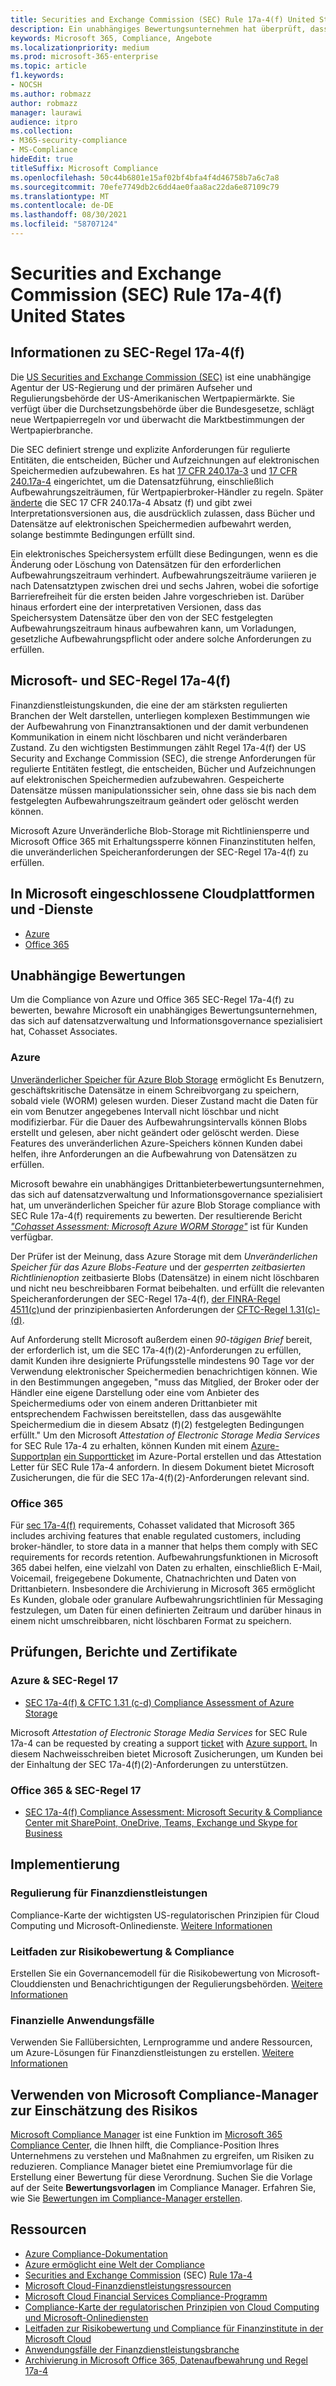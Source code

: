```yaml
---
title: Securities and Exchange Commission (SEC) Rule 17a-4(f) United States
description: Ein unabhängiges Bewertungsunternehmen hat überprüft, dass Azure und Office 365 Finanzunternehmen dabei helfen können, DIE SEC-Regel 17a-4(f) für die Aufbewahrung von Datensätzen und unveränderliche Speicheranforderungen zu erfüllen.
keywords: Microsoft 365, Compliance, Angebote
ms.localizationpriority: medium
ms.prod: microsoft-365-enterprise
ms.topic: article
f1.keywords:
- NOCSH
ms.author: robmazz
author: robmazz
manager: laurawi
audience: itpro
ms.collection:
- M365-security-compliance
- MS-Compliance
hideEdit: true
titleSuffix: Microsoft Compliance
ms.openlocfilehash: 50c44b6801e15af02bf4bfa4f4d46758b7a6c7a8
ms.sourcegitcommit: 70efe7749db2c6dd4ae0faa8ac22da6e87109c79
ms.translationtype: MT
ms.contentlocale: de-DE
ms.lasthandoff: 08/30/2021
ms.locfileid: "58707124"
---
```

# <a name="securities-and-exchange-commission-sec-rule-17a-4f-united-states"></a>Securities and Exchange Commission (SEC) Rule 17a-4(f) United States

## <a name="about-sec-rule-17a-4f"></a>Informationen zu SEC-Regel 17a-4(f)

Die [US Securities and Exchange Commission (SEC)](https://www.sec.gov/) ist eine unabhängige Agentur der US-Regierung und der primären Aufseher und Regulierungsbehörde der US-Amerikanischen Wertpapiermärkte. Sie verfügt über die Durchsetzungsbehörde über die Bundesgesetze, schlägt neue Wertpapierregeln vor und überwacht die Marktbestimmungen der Wertpapierbranche.

Die SEC definiert strenge und explizite Anforderungen für regulierte Entitäten, die entscheiden, Bücher und Aufzeichnungen auf elektronischen Speichermedien aufzubewahren. Es hat [17 CFR 240.17a-3](https://www.govinfo.gov/app/details/CFR-2012-title17-vol3/CFR-2012-title17-vol3-sec240-17a-3) und [17 CFR 240.17a-4](https://www.ecfr.gov/cgi-bin/text-idx?mc=true&node=pt17.4.240&rgn=div5#se17.4.240_117a_64) eingerichtet, um die Datensatzführung, einschließlich Aufbewahrungszeiträumen, für Wertpapierbroker-Händler zu regeln. Später [änderte](https://www.sec.gov/rules/interp/34-47806.htm) die SEC 17 CFR 240.17a-4 Absatz (f) und gibt zwei Interpretationsversionen aus, die ausdrücklich zulassen, dass Bücher und Datensätze auf elektronischen Speichermedien aufbewahrt werden, solange bestimmte Bedingungen erfüllt sind.

Ein elektronisches Speichersystem erfüllt diese Bedingungen, wenn es die Änderung oder Löschung von Datensätzen für den erforderlichen Aufbewahrungszeitraum verhindert. Aufbewahrungszeiträume variieren je nach Datensatztypen zwischen drei und sechs Jahren, wobei die sofortige Barrierefreiheit für die ersten beiden Jahre vorgeschrieben ist. Darüber hinaus erfordert eine der interpretativen Versionen, dass das Speichersystem Datensätze über den von der SEC festgelegten Aufbewahrungszeitraum hinaus aufbewahren kann, um Vorladungen, gesetzliche Aufbewahrungspflicht oder andere solche Anforderungen zu erfüllen.

## <a name="microsoft-and-sec-rule-17a-4f"></a>Microsoft- und SEC-Regel 17a-4(f)

Finanzdienstleistungskunden, die eine der am stärksten regulierten Branchen der Welt darstellen, unterliegen komplexen Bestimmungen wie der Aufbewahrung von Finanztransaktionen und der damit verbundenen Kommunikation in einem nicht löschbaren und nicht veränderbaren Zustand. Zu den wichtigsten Bestimmungen zählt Regel 17a-4(f) der US Security and Exchange Commission (SEC), die strenge Anforderungen für regulierte Entitäten festlegt, die entscheiden, Bücher und Aufzeichnungen auf elektronischen Speichermedien aufzubewahren. Gespeicherte Datensätze müssen manipulationssicher sein, ohne dass sie bis nach dem festgelegten Aufbewahrungszeitraum geändert oder gelöscht werden können.

Microsoft Azure Unveränderliche Blob-Storage mit Richtliniensperre und Microsoft Office 365 mit Erhaltungssperre können Finanzinstituten helfen, die unveränderlichen Speicheranforderungen der SEC-Regel 17a-4(f) zu erfüllen.

## <a name="microsoft-in-scope-cloud-platforms--services"></a>In Microsoft eingeschlossene Cloudplattformen und -Dienste

- [Azure](https://gallery.technet.microsoft.com/Overview-of-Azure-c1be3942)
- [Office 365](https://aka.ms/Office365ComplianceOfferings)

## <a name="independent-assessments"></a>Unabhängige Bewertungen

Um die Compliance von Azure und Office 365 SEC-Regel 17a-4(f) zu bewerten, bewahre Microsoft ein unabhängiges Bewertungsunternehmen, das sich auf datensatzverwaltung und Informationsgovernance spezialisiert hat, Cohasset Associates.

### <a name="azure"></a>Azure

[Unveränderlicher Speicher für Azure Blob Storage](/azure/storage/blobs/storage-blob-immutable-storage) ermöglicht Es Benutzern, geschäftskritische Datensätze in einem Schreibvorgang zu speichern, sobald viele (WORM) gelesen wurden. Dieser Zustand macht die Daten für ein vom Benutzer angegebenes Intervall nicht löschbar und nicht modifizierbar. Für die Dauer des Aufbewahrungsintervalls können Blobs erstellt und gelesen, aber nicht geändert oder gelöscht werden. Diese Features des unveränderlichen Azure-Speichers können Kunden dabei helfen, ihre Anforderungen an die Aufbewahrung von Datensätzen zu erfüllen.

Microsoft bewahre ein unabhängiges Drittanbieterbewertungsunternehmen, das sich auf datensatzverwaltung und Informationsgovernance spezialisiert hat, um unveränderlichen Speicher für azure Blob Storage compliance with SEC Rule 17a-4(f) requirements zu bewerten. Der resultierende Bericht *["Cohasset Assessment: Microsoft Azure WORM Storage"](https://azure.microsoft.com/resources/azure-immutable-storage-assessment-for-sec-17a-4f-by-cohasset/)* ist für Kunden verfügbar.

Der Prüfer ist der Meinung, dass Azure Storage mit dem *Unveränderlichen Speicher für das Azure Blobs-Feature* und der *gesperrten zeitbasierten Richtlinienoption* zeitbasierte Blobs (Datensätze) in einem nicht löschbaren und nicht neu beschreibbaren Format beibehalten. und erfüllt die relevanten Speicheranforderungen der SEC-Regel 17a-4(f), [der FINRA-Regel 4511(c)](offering-FINRA-4511.md)und der prinzipienbasierten Anforderungen der [CFTC-Regel 1.31(c)-(d)](offering-cftc-1-31-us.md).

Auf Anforderung stellt Microsoft außerdem einen *90-tägigen Brief* bereit, der erforderlich ist, um die SEC 17a-4(f)(2)-Anforderungen zu erfüllen, damit Kunden ihre designierte Prüfungsstelle mindestens 90 Tage vor der Verwendung elektronischer Speichermedien benachrichtigen können. Wie in den Bestimmungen angegeben, "muss das Mitglied, der Broker oder der Händler eine eigene Darstellung oder eine vom Anbieter des Speichermediums oder von einem anderen Drittanbieter mit entsprechendem Fachwissen bereitstellen, dass das ausgewählte Speichermedium die in diesem Absatz (f)(2) festgelegten Bedingungen erfüllt." Um den Microsoft *Attestation of Electronic Storage Media Services* for SEC Rule 17a-4 zu erhalten, können Kunden mit einem [Azure-Supportplan](https://azure.microsoft.com/support/plans/) [ein Supportticket](https://azure.microsoft.com/support/create-ticket/) im Azure-Portal erstellen und das Attestation Letter für SEC Rule 17a-4 anfordern. In diesem Dokument bietet Microsoft Zusicherungen, die für die SEC 17a-4(f)(2)-Anforderungen relevant sind.

### <a name="office-365"></a>Office 365

Für [sec 17a-4(f)](/microsoft-365/compliance/retention-regulatory-requirements#sec-17a-4f-finra-4511c-and-cftc-131c-d) requirements, Cohasset validated that Microsoft 365 includes archiving features that enable regulated customers, including broker-händler, to store data in a manner that helps them comply with SEC requirements for records retention. Aufbewahrungsfunktionen in Microsoft 365 dabei helfen, eine vielzahl von Daten zu erhalten, einschließlich E-Mail, Voicemail, freigegebene Dokumente, Chatnachrichten und Daten von Drittanbietern. Insbesondere die Archivierung in Microsoft 365 ermöglicht Es Kunden, globale oder granulare Aufbewahrungsrichtlinien für Messaging festzulegen, um Daten für einen definierten Zeitraum und darüber hinaus in einem nicht umschreibbaren, nicht löschbaren Format zu speichern.

## <a name="audits-reports-and-certificates"></a>Prüfungen, Berichte und Zertifikate

### <a name="azure--sec-rule-17"></a>Azure & SEC-Regel 17

- [SEC 17a-4(f) & CFTC 1.31 (c-d) Compliance Assessment of Azure Storage](https://azure.microsoft.com/resources/azure-immutable-storage-assessment-for-sec-17a-4f-by-cohasset/)

Microsoft *Attestation of Electronic Storage Media Services* for SEC Rule 17a-4 can be requested by creating a support [ticket](https://azure.microsoft.com/support/create-ticket/) with [Azure support.](https://azure.microsoft.com/support/plans/) In diesem Nachweisschreiben bietet Microsoft Zusicherungen, um Kunden bei der Einhaltung der SEC 17a-4(f)(2)-Anforderungen zu unterstützen.

### <a name="office-365--sec-rule-17"></a>Office 365 & SEC-Regel 17

- [SEC 17a-4(f) Compliance Assessment: Microsoft Security & Compliance Center mit SharePoint, OneDrive, Teams, Exchange und Skype for Business](https://servicetrust.microsoft.com/ViewPage/TrustDocumentsV3?command=Download&downloadType=Document&downloadId=2dc92867-5f83-49d8-ad04-9e7295c9e40e&tab=7f51cb60-3d6c-11e9-b2af-7bb9f5d2d913&docTab=7f51cb60-3d6c-11e9-b2af-7bb9f5d2d913_FAQ_and_White_Papers)

## <a name="how-to-implement"></a>Implementierung

### <a name="financial-services-regulation"></a>Regulierung für Finanzdienstleistungen

Compliance-Karte der wichtigsten US-regulatorischen Prinzipien für Cloud Computing und Microsoft-Onlinedienste. [Weitere Informationen](https://servicetrust.microsoft.com/ViewPage/TrustDocuments?command=Download&downloadType=Document&downloadId=5b483567-00b0-4d86-96ae-ee887dadb61c&docTab=6d000410-c9e9-11e7-9a91-892aae8839ad_Compliance_Guides)

### <a name="risk-assessment--compliance-guide"></a>Leitfaden zur Risikobewertung & Compliance

Erstellen Sie ein Governancemodell für die Risikobewertung von Microsoft-Clouddiensten und Benachrichtigungen der Regulierungsbehörden. [Weitere Informationen](https://servicetrust.microsoft.com/ViewPage/TrustDocuments?command=Download&downloadType=Document&downloadId=edee9b14-3661-4a16-ba83-c35caf672bd7&docTab=6d000410-c9e9-11e7-9a91-892aae8839ad_FAQ_and_White_Papers)

### <a name="financial-use-cases"></a>Finanzielle Anwendungsfälle

Verwenden Sie Fallübersichten, Lernprogramme und andere Ressourcen, um Azure-Lösungen für Finanzdienstleistungen zu erstellen. [Weitere Informationen](/azure/industry/financial/)

## <a name="use-microsoft-compliance-manager-to-assess-your-risk"></a>Verwenden von Microsoft Compliance-Manager zur Einschätzung des Risikos

[Microsoft Compliance Manager](/microsoft-365/compliance/compliance-manager) ist eine Funktion im [Microsoft 365 Compliance Center](/microsoft-365/compliance/microsoft-365-compliance-center), die Ihnen hilft, die Compliance-Position Ihres Unternehmens zu verstehen und Maßnahmen zu ergreifen, um Risiken zu reduzieren. Compliance Manager bietet eine Premiumvorlage für die Erstellung einer Bewertung für diese Verordnung. Suchen Sie die Vorlage auf der Seite **Bewertungsvorlagen** im Compliance Manager. Erfahren Sie, wie Sie [Bewertungen im Compliance-Manager erstellen](/microsoft-365/compliance/compliance-manager-assessments).

## <a name="resources"></a>Ressourcen

- [Azure Compliance-Dokumentation](/azure/compliance/)
- [Azure ermöglicht eine Welt der Compliance](https://azure.microsoft.com/resources/azure-enables-a-world-of-compliance/)
- [Securities and Exchange Commission](https://www.sec.gov/) (SEC) [Rule 17a-4](https://www.sec.gov/rules/final/34-38245.txt)
- [Microsoft Cloud-Finanzdienstleistungsressourcen](https://servicetrust.microsoft.com/viewpage/financialservicesoverview)
- [Microsoft Cloud Financial Services Compliance-Programm](https://aka.ms/FSCP-Print)
- [Compliance-Karte der regulatorischen Prinzipien von Cloud Computing und Microsoft-Onlinediensten](https://servicetrust.microsoft.com/ViewPage/TrustDocuments?command=Download&downloadType=Document&downloadId=5b483567-00b0-4d86-96ae-ee887dadb61c&docTab=6d000410-c9e9-11e7-9a91-892aae8839ad_Compliance_Guides)
- [Leitfaden zur Risikobewertung und Compliance für Finanzinstitute in der Microsoft Cloud](https://azure.microsoft.com/resources/risk-assessment-and-compliance-guide-for-financial-institutions-in-the-microsoft-cloud-/)
- [Anwendungsfälle der Finanzdienstleistungsbranche](/azure/industry/financial/)
- [Archivierung in Microsoft Office 365, Datenaufbewahrung und Regel 17a-4](https://www.microsoft.com/microsoft-365/blog/2015/11/10/office-365-exchange-online-archiving-now-meets-sec-rule-17a-4-requirements/)
